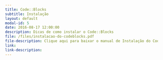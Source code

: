 ```yaml
---
title: Code::Blocks 
subtitle: Instalação
layout: default
modal-id: 5
date: 2016-08-17 12:00:00
description: Dicas de como instalar o Code::Blocks
file: /files/instalacao-do-codeblocks.pdf
file-description: Clique aqui para baixar o manual de Instalação do Code::Blocks
link: 
link-description: 
---
```

